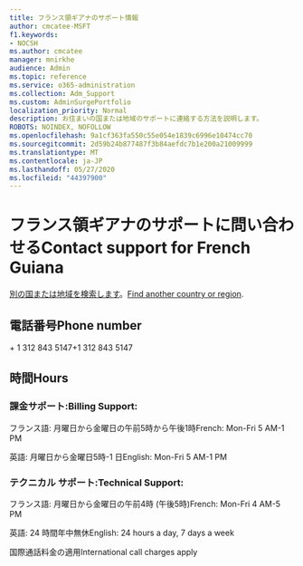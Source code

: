 ```yaml
---
title: フランス領ギアナのサポート情報
author: cmcatee-MSFT
f1.keywords:
- NOCSH
ms.author: cmcatee
manager: mnirkhe
audience: Admin
ms.topic: reference
ms.service: o365-administration
ms.collection: Adm_Support
ms.custom: AdminSurgePortfolio
localization_priority: Normal
description: お住まいの国または地域のサポートに連絡する方法を説明します。
ROBOTS: NOINDEX, NOFOLLOW
ms.openlocfilehash: 9a1cf363fa550c55e054e1839c6996e10474cc70
ms.sourcegitcommit: 2d59b24b877487f3b84aefdc7b1e200a21009999
ms.translationtype: MT
ms.contentlocale: ja-JP
ms.lasthandoff: 05/27/2020
ms.locfileid: "44397900"
---
```

# <a name="contact-support-for-french-guiana"></a><span data-ttu-id="85f31-103">フランス領ギアナのサポートに問い合わせる</span><span class="sxs-lookup"><span data-stu-id="85f31-103">Contact support for French Guiana</span></span>

<span data-ttu-id="85f31-104">[別の国または地域を検索します](../contact-support-for-business-products.md)。</span><span class="sxs-lookup"><span data-stu-id="85f31-104">[Find another country or region](../contact-support-for-business-products.md).</span></span>

## <a name="phone-number"></a><span data-ttu-id="85f31-105">電話番号</span><span class="sxs-lookup"><span data-stu-id="85f31-105">Phone number</span></span>
<span data-ttu-id="85f31-106">+ 1 312 843 5147</span><span class="sxs-lookup"><span data-stu-id="85f31-106">+1 312 843 5147</span></span>

## <a name="hours"></a><span data-ttu-id="85f31-107">時間</span><span class="sxs-lookup"><span data-stu-id="85f31-107">Hours</span></span>
### <a name="billing-support"></a><span data-ttu-id="85f31-108">課金サポート:</span><span class="sxs-lookup"><span data-stu-id="85f31-108">Billing Support:</span></span>

<span data-ttu-id="85f31-109">フランス語: 月曜日から金曜日の午前5時から午後1時</span><span class="sxs-lookup"><span data-stu-id="85f31-109">French: Mon-Fri 5 AM-1 PM</span></span>

<span data-ttu-id="85f31-110">英語: 月曜日から金曜日5時-1 日</span><span class="sxs-lookup"><span data-stu-id="85f31-110">English: Mon-Fri 5 AM-1 PM</span></span>

### <a name="technical-support"></a><span data-ttu-id="85f31-111">テクニカル サポート:</span><span class="sxs-lookup"><span data-stu-id="85f31-111">Technical Support:</span></span>

<span data-ttu-id="85f31-112">フランス語: 月曜日から金曜日の午前4時 (午後5時)</span><span class="sxs-lookup"><span data-stu-id="85f31-112">French: Mon-Fri 4 AM-5 PM</span></span>

<span data-ttu-id="85f31-113">英語: 24 時間年中無休</span><span class="sxs-lookup"><span data-stu-id="85f31-113">English: 24 hours a day, 7 days a week</span></span>

<span data-ttu-id="85f31-114">国際通話料金の適用</span><span class="sxs-lookup"><span data-stu-id="85f31-114">International call charges apply</span></span>

